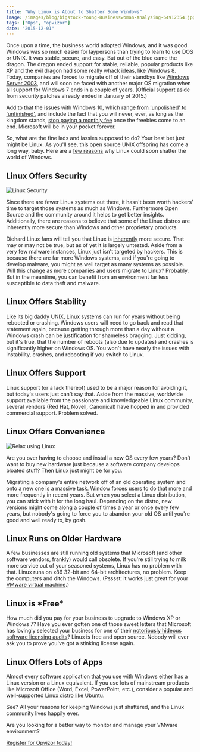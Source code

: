 ```yaml
---
title: "Why Linux is About to Shatter Some Windows"
image: /images/blog/bigstock-Young-Businesswoman-Analyzing-64912354.jpg
tags: ["Ops", "opvizor"]
date: "2015-12-01"
---
```


Once upon a time, the business world adopted Windows, and it was good. Windows was so much easier for laypersons than trying to learn to use DOS or UNIX. It was stable, secure, and easy. But out of the blue came the dragon. The dragon ended support for stable, reliable, popular products like XP and the evil dragon had some really whack ideas, like Windows 8. Today, companies are forced to migrate off of their standbys like [Windows Server 2003](http://www.pcworld.com/article/201731/10_reasons_to_dump_windows_and_use_linux.html "Windows Server 2003"), and will soon be faced with another major OS migration when all support for Windows 7 ends in a couple of years. (Official support aside from security patches already ended in January of 2015.)

Add to that the issues with Windows 10, which [range from 'unpolished' to 'unfinished'](https://www.reddit.com/r/Windows10/comments/3erct1/my_main_problem_with_windows_10_currently/ "range from 'unpolished' to 'unfinished'"), and include the fact that you will never, ever, as long as the kingdom stands, [stop paying a monthly fee](http://betanews.com/2015/05/04/windows-10-free-can-potentially-cost-a-lot/ "stop paying a monthly fee") once the freebies come to an end. Microsoft will be in your pocket forever.

So, what are the fine lads and lassies supposed to do? Your best bet just might be Linux. As you'll see, this open source UNIX offspring has come a long way, baby. Here are a [few reasons](http://www.pcworld.com/article/201731/10_reasons_to_dump_windows_and_use_linux.html "few reasons") why Linux could soon shatter the world of Windows.

## Linux Offers Security

![Linux Security](/images/blog/bigstock-Young-Businesswoman-Analyzing-64912354.jpg)

Since there are fewer Linux systems out there, it hasn't been worth hackers' time to target those systems as much as Windows. Furthermore Open Source and the community around it helps to get better insights. Additionally, there are reasons to believe that some of the Linux distros are inherently more secure than Windows and other proprietary products.

Diehard Linux fans will tell you that Linux is [inherently](http://www.pcworld.com/article/202452/why_linux_is_more_secure_than_windows.html "inherently") more secure. That may or may not be true, but as of yet it is largely untested. Aside from a very few malware instances, Linux just isn't targeted by hackers. This is because there are far more Windows systems, and if you're going to develop malware, you might as well target as many systems as possible. Will this change as more companies and users migrate to Linux? Probably. But in the meantime, you can benefit from an environment far less susceptible to data theft and malware.

## Linux Offers Stability

Like its big daddy UNIX, Linux systems can run for years without being rebooted or crashing. Windows users will need to go back and read that statement again, because getting through more than a day without a Windows crash can be justification for shameless bragging. Just kidding, but it's true, that the number of reboots (also due to updates) and crashes is significantly higher on Windows OS. You won't have nearly the issues with instability, crashes, and rebooting if you switch to Linux.

## Linux Offers Support

Linux support (or a lack thereof) used to be a major reason for avoiding it, but today's users just can't say that. Aside from the massive, worldwide support available from the passionate and knowledgeable Linux community, several vendors (Red Hat, Novell, Canonical) have hopped in and provided commercial support. Problem solved.

## Linux Offers Convenience

![Relax using Linux](/images/blog/bigstock-Businessman-Bored-Paper-Airp-30236102.jpg)

Are you over having to choose and install a new OS every few years? Don't want to buy new hardware just because a software company develops bloated stuff? Then Linux just might be for you.

Migrating a company's entire network off of an old operating system and onto a new one is a massive task. Window forces users to do that more and more frequently in recent years. But when you select a Linux distribution, you can stick with it for the long haul. Depending on the distro, new versions might come along a couple of times a year or once every few years, but nobody's going to force you to abandon your old OS until you're good and well ready to, by gosh.

## Linux Runs on Older Hardware

A few businesses are still running old systems that Microsoft (and other software vendors, frankly) would call obsolete. If you're still trying to milk more service out of your seasoned systems, Linux has no problem with that. Linux runs on x86 32-bit and 64-bit architectures, no problem. Keep the computers and ditch the Windows. (Psssst: it works just great for your [VMware virtual machine](http://unix.stackexchange.com/questions/24157/linux-distribution-geared-towards-developers "VMware virtual machine").)

## Linux is \*Free\*

How much did you pay for your business to upgrade to Windows XP or Windows 7? Have you ever gotten one of those sweet letters that Microsoft has lovingly selected your business for one of their [notoriously hideous software licensing audits](http://www.cio.com/article/2452991/microsoft-office/no-one-is-immune-to-microsofts-software-audits.html "notoriously hideous software licensing audits")? Linux is free and open source. Nobody will ever ask you to prove you've got a stinking license again.

## Linux Offers Lots of Apps

Almost every software application that you use with Windows either has a Linux version or a Linux equivalent. If you use lots of mainstream products like Microsoft Office (Word, Excel, PowerPoint, etc.), consider a popular and well-supported [Linux distro like Ubuntu](http://www.pcworld.com/article/2107641/3-easy-linux-alternatives-for-windows-xp-refugees-who-dont-want-a-new-pc.html "Linux distro like Ubuntu").

See? All your reasons for keeping Windows just shattered, and the Linux community lives happily ever.

Are you looking for a better way to monitor and manage your VMware environment? 

[Register for Opvizor today!](https://www.opvizor.com/register/ "Register for Opvizor today!")
